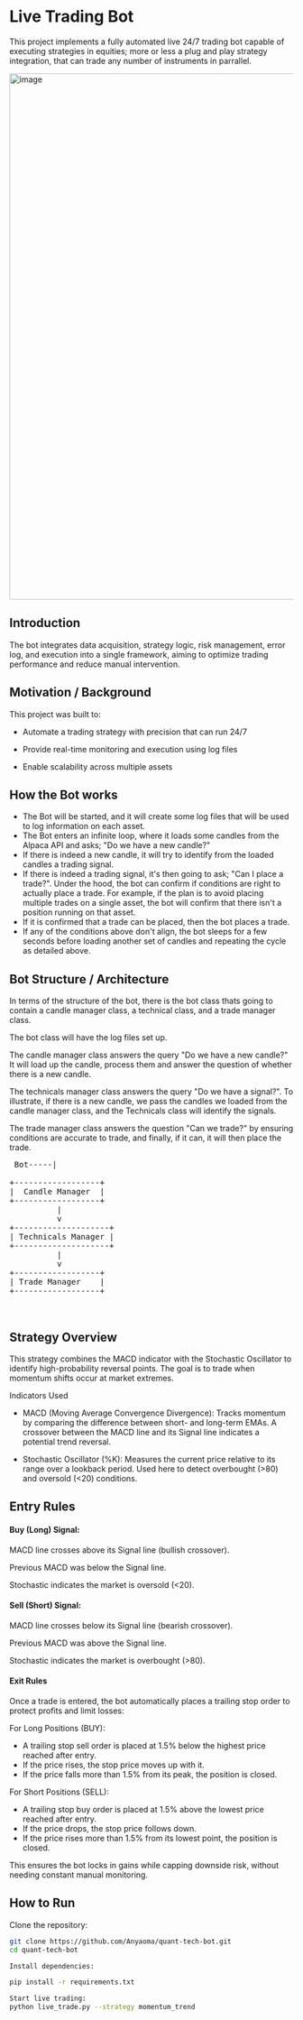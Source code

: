 # Live Trading Bot
This project implements a fully automated live 24/7 trading bot capable of executing strategies in equities; more or less a plug and play strategy integration, that can trade any number of instruments in parrallel.

<img width="1400" height="933" alt="image" src="https://github.com/user-attachments/assets/8117ecda-ac6a-41d2-93c1-0ffd638a5403" />

## Introduction

The bot integrates data acquisition, strategy logic, risk management, error log, and execution into a single framework, aiming to optimize trading performance and reduce manual intervention.

## Motivation / Background

This project was built to:

- Automate a trading strategy with precision that can run 24/7

- Provide real-time monitoring and execution using log files

- Enable scalability across multiple assets

## How the Bot works
- The Bot will be started, and it will create some log files that will be used to log information on each asset.
- The Bot enters an infinite loop, where it loads some candles from the Alpaca API and asks; "Do we have a new candle?"
- If there is indeed a new candle, it will try to identify from the loaded candles a trading signal.
- If there is indeed a trading signal, it's then going to ask; "Can I place a trade?". Under the hood, the bot can confirm if conditions are right to actually place a trade. For example, if the plan is to avoid placing multiple trades on a single asset, the bot will confirm that there isn't a position running on that asset.
- If it is confirmed that a trade can be placed, then the bot places a trade.
- If any of the conditions above don't align, the bot sleeps for a few seconds before loading another set of candles and repeating the cycle as detailed above.

## Bot Structure / Architecture

In terms of the structure of the bot, there is the bot class thats going to contain a candle manager class, a technical class, and a trade manager class. 

The bot class will have the log files set up. 

The candle manager class answers the query "Do we have a new candle?" It will load up the candle, process them and answer the question of whether there is a new candle.

The technicals manager class answers the query "Do we have a signal?". To illustrate, if there is a new candle, we pass the candles we loaded from the candle manager class, and the Technicals class will identify the signals.

The trade manager class answers the question "Can we trade?" by ensuring conditions are accurate to trade, and finally, if it can, it will then place the trade.

<pre> Bot-----|
                    
+------------------+
|  Candle Manager  |
+------------------+
          |
          v
+--------------------+
| Technicals Manager |
+--------------------+
          |
          v
+------------------+
| Trade Manager    |
+------------------+

  </pre>

## Strategy Overview

This strategy combines the MACD indicator with the Stochastic Oscillator to identify high-probability reversal points. The goal is to trade when momentum shifts occur at market extremes.

Indicators Used

- MACD (Moving Average Convergence Divergence): Tracks momentum by comparing the difference between short- and long-term EMAs. A crossover between the MACD line and its Signal line indicates a potential trend reversal.

- Stochastic Oscillator (%K): Measures the current price relative to its range over a lookback period. Used here to detect overbought (>80) and oversold (<20) conditions.

## Entry Rules

#### Buy (Long) Signal:

MACD line crosses above its Signal line (bullish crossover).

Previous MACD was below the Signal line.

Stochastic indicates the market is oversold (<20).


#### Sell (Short) Signal:

MACD line crosses below its Signal line (bearish crossover).

Previous MACD was above the Signal line.

Stochastic indicates the market is overbought (>80).


#### Exit Rules

Once a trade is entered, the bot automatically places a trailing stop order to protect profits and limit losses:

For Long Positions (BUY): 
- A trailing stop sell order is placed at 1.5% below the highest price reached after entry.
- If the price rises, the stop price moves up with it.
- If the price falls more than 1.5% from its peak, the position is closed.

For Short Positions (SELL):
- A trailing stop buy order is placed at 1.5% above the lowest price reached after entry.
- If the price drops, the stop price follows down.
- If the price rises more than 1.5% from its lowest point, the position is closed.

This ensures the bot locks in gains while capping downside risk, without needing constant manual monitoring. 

## How to Run

Clone the repository:

```bash
git clone https://github.com/Anyaoma/quant-tech-bot.git
cd quant-tech-bot

Install dependencies:

pip install -r requirements.txt

Start live trading:
python live_trade.py --strategy momentum_trend
